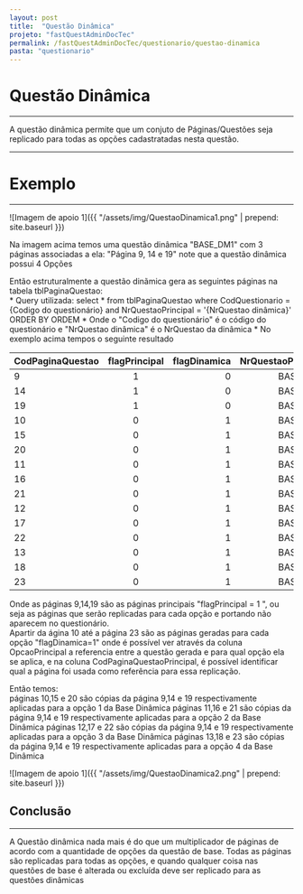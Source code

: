 ```yaml
---
layout: post
title:  "Questão Dinâmica"
projeto: "fastQuestAdminDocTec"
permalink: /fastQuestAdminDocTec/questionario/questao-dinamica
pasta: "questionario"
---
```

# Questão Dinâmica
---
A questão dinâmica permite que um conjuto de Páginas/Questões seja replicado para todas as opções cadastratadas nesta questão.  

---
# Exemplo
---
![Imagem de apoio 1]({{ "/assets/img/QuestaoDinamica1.png" | prepend: site.baseurl }})

Na imagem acima temos uma questão dinâmica "BASE_DM1" com 3 páginas associadas a ela: "Página 9, 14 e 19" note que a questão dinâmica possui  4 Opções   

Então estruturalmente a questão dinãmica gera as seguintes páginas na tabela tblPaginaQuestao:  
    * Query utilizada: select * from tblPaginaQuestao where CodQuestionario = \{Codigo do questionário\} and NrQuestaoPrincipal = '{NrQuestao dinâmica}' ORDER BY ORDEM
    * Onde o "Codigo do questionário" é o código do questionário e "NrQuestao dinâmica" é o NrQuestao da dinâmica
    * No exemplo acima tempos o seguinte resultado


| CodPaginaQuestao|flagPrincipal|flagDinamica|NrQuestaoPrincipal|OpcaoPrincipal|CodPaginaQuestaoPrincipal|
|-----------------|:-----------:|-----------:|-----------------:|-------------:|------------------------:|
|9	              |1	        |0	         |BASE_DM1	        |NULL	       |NULL                     |
|14	              |1	        |0	         |BASE_DM1	        |NULL	       |NULL                     |
|19	              |1	        |0	         |BASE_DM1	        |NULL	       |NULL                     |
|10	              |0	        |1	         |BASE_DM1	        |1	           |9	                     |
|15	              |0	        |1	         |BASE_DM1	        |1	           |14	                     |
|20	              |0	        |1	         |BASE_DM1	        |1	           |19	                     |
|11	              |0	        |1	         |BASE_DM1	        |2	           |9	                     |
|16	              |0	        |1	         |BASE_DM1	        |2	           |14	                     |
|21	              |0	        |1	         |BASE_DM1	        |2	           |19	                     |
|12	              |0	        |1	         |BASE_DM1	        |3	           |9	                     |
|17	              |0	        |1	         |BASE_DM1	        |3	           |14	                     |
|22	              |0	        |1	         |BASE_DM1	        |3	           |19	                     |
|13	              |0	        |1	         |BASE_DM1	        |4	           |9	                     |
|18	              |0	        |1	         |BASE_DM1	        |4	           |14	                     |
|23	              |0	        |1	         |BASE_DM1	        |4	           |19	                     |
  


Onde as páginas 9,14,19 são as páginas principais "flagPrincipal = 1 ", ou seja as páginas que serão replicadas para cada opção e portando não aparecem no questionário.  
Apartir da ágina 10 até a página 23 são as páginas geradas para cada opção "flagDinamica=1" onde é possível ver através da coluna OpcaoPrincipal a referencia entre a questão gerada e para qual 
opção ela se aplica, e na coluna CodPaginaQuestaoPrincipal, é possível identificar qual a página foi usada como referência para essa replicação.  

Então temos:  
páginas 10,15 e 20 são cópias da página 9,14 e 19 respectivamente aplicadas para a opção 1 da Base Dinâmica
páginas 11,16 e 21 são cópias da página 9,14 e 19 respectivamente aplicadas para a opção 2 da Base Dinâmica
páginas 12,17 e 22 são cópias da página 9,14 e 19 respectivamente aplicadas para a opção 3 da Base Dinâmica
páginas 13,18 e 23 são cópias da página 9,14 e 19 respectivamente aplicadas para a opção 4 da Base Dinâmica

![Imagem de apoio 1]({{ "/assets/img/QuestaoDinamica2.png" | prepend: site.baseurl }})


## Conclusão
---
A Questão dinâmica nada mais é do que um multiplicador de páginas de acordo com a quantidade de opções da questão de base.
Todas as páginas são replicadas para todas as opções, e quando qualquer coisa nas questões de base é alterada ou excluída deve ser replicado para as questões dinâmicas
